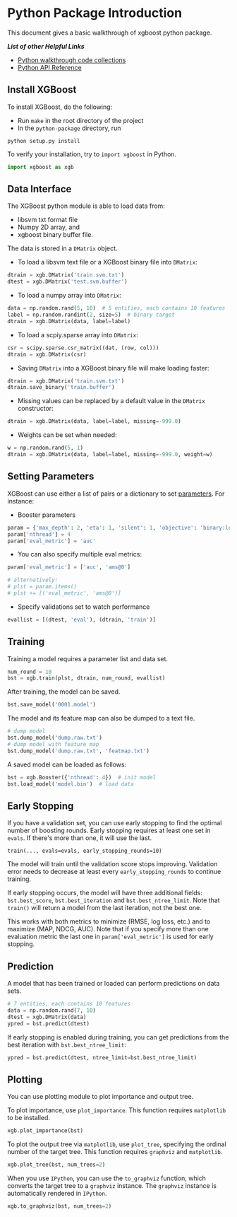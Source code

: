 Python Package Introduction
===========================
This document gives a basic walkthrough of xgboost python package.

***List of other Helpful Links***
* [Python walkthrough code collections](https://github.com/tqchen/xgboost/blob/master/demo/guide-python)
* [Python API Reference](python_api.rst)

Install XGBoost
---------------
To install XGBoost, do the following:

* Run `make` in the root directory of the project
* In the  `python-package` directory, run
```shell
python setup.py install
```

To verify your installation, try to `import xgboost` in Python.
```python
import xgboost as xgb
```

Data Interface
--------------
The XGBoost python module is able to load data from:
- libsvm txt format file
- Numpy 2D array, and
- xgboost binary buffer file.

The data is stored in a ```DMatrix``` object.

* To load a libsvm text file or a XGBoost binary file into ```DMatrix```:
```python
dtrain = xgb.DMatrix('train.svm.txt')
dtest = xgb.DMatrix('test.svm.buffer')
```
* To load a numpy array into ```DMatrix```:
```python
data = np.random.rand(5, 10)  # 5 entities, each contains 10 features
label = np.random.randint(2, size=5)  # binary target
dtrain = xgb.DMatrix(data, label=label)
```
* To load a scpiy.sparse array into ```DMatrix```:
```python
csr = scipy.sparse.csr_matrix((dat, (row, col)))
dtrain = xgb.DMatrix(csr)
```
* Saving ```DMatrix``` into a XGBoost binary file will make loading faster:
```python
dtrain = xgb.DMatrix('train.svm.txt')
dtrain.save_binary('train.buffer')
```
* Missing values can be replaced by a default value in the ```DMatrix``` constructor:
```python
dtrain = xgb.DMatrix(data, label=label, missing=-999.0)
```
* Weights can be set when needed:
```python
w = np.random.rand(5, 1)
dtrain = xgb.DMatrix(data, label=label, missing=-999.0, weight=w)
```

Setting Parameters
------------------
XGBoost can use either a list of pairs or a dictionary to set [parameters](../parameter.md). For instance:
* Booster parameters
```python
param = {'max_depth': 2, 'eta': 1, 'silent': 1, 'objective': 'binary:logistic'}
param['nthread'] = 4
param['eval_metric'] = 'auc'
```
* You can also specify multiple eval metrics:
```python
param['eval_metric'] = ['auc', 'ams@0']

# alternatively:
# plst = param.items()
# plst += [('eval_metric', 'ams@0')]
```

* Specify validations set to watch performance
```python
evallist = [(dtest, 'eval'), (dtrain, 'train')]
```

Training
--------

Training a model requires a parameter list and data set.
```python
num_round = 10
bst = xgb.train(plst, dtrain, num_round, evallist)
```
After training, the model can be saved.
```python
bst.save_model('0001.model')
```
The model and its feature map can also be dumped to a text file.
```python
# dump model
bst.dump_model('dump.raw.txt')
# dump model with feature map
bst.dump_model('dump.raw.txt', 'featmap.txt')
```
A saved model can be loaded as follows:
```python
bst = xgb.Booster({'nthread': 4})  # init model
bst.load_model('model.bin')  # load data
```

Early Stopping
--------------
If you have a validation set, you can use early stopping to find the optimal number of boosting rounds.
Early stopping requires at least one set in `evals`. If there's more than one, it will use the last.

`train(..., evals=evals, early_stopping_rounds=10)`

The model will train until the validation score stops improving. Validation error needs to decrease at least every `early_stopping_rounds` to continue training.

If early stopping occurs, the model will have three additional fields: `bst.best_score`, `bst.best_iteration` and `bst.best_ntree_limit`. Note that `train()` will return a model from the last iteration, not the best one.

This works with both metrics to minimize (RMSE, log loss, etc.) and to maximize (MAP, NDCG, AUC). Note that if you specify more than one evaluation metric the last one in `param['eval_metric']` is used for early stopping.

Prediction
----------
A model that has been trained or loaded can perform predictions on data sets.
```python
# 7 entities, each contains 10 features
data = np.random.rand(7, 10)
dtest = xgb.DMatrix(data)
ypred = bst.predict(dtest)
```

If early stopping is enabled during training, you can get predictions from the best iteration with `bst.best_ntree_limit`:
```python
ypred = bst.predict(dtest, ntree_limit=bst.best_ntree_limit)
```

Plotting
--------

You can use plotting module to plot importance and output tree.

To plot importance, use ``plot_importance``. This function requires ``matplotlib`` to be installed.

```python
xgb.plot_importance(bst)
```

To plot the output tree via ``matplotlib``, use ``plot_tree``, specifying the ordinal number of the target tree. This function requires ``graphviz`` and ``matplotlib``.

```python
xgb.plot_tree(bst, num_trees=2)
```

When you use ``IPython``, you can use the ``to_graphviz`` function, which converts the target tree to a ``graphviz`` instance. The ``graphviz`` instance is automatically rendered in ``IPython``.

```python
xgb.to_graphviz(bst, num_trees=2)
```
